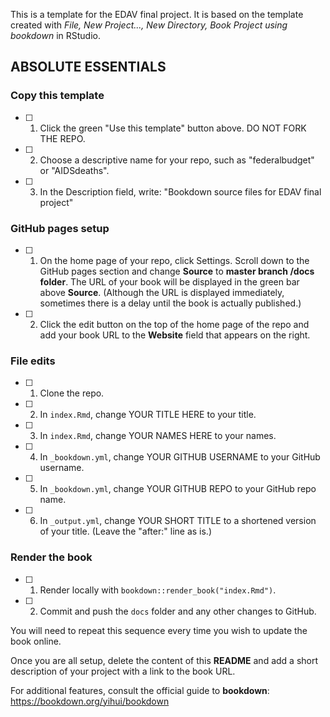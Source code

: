 This is a template for the EDAV final project. It is based on the template created with *File, New Project..., New Directory, Book Project using bookdown* in RStudio. 

## ABSOLUTE ESSENTIALS

### Copy this template

- [ ] 1. Click the green "Use this template" button above.  DO NOT FORK THE REPO.

- [ ] 2. Choose a descriptive name for your repo, such as "federalbudget" or "AIDSdeaths".

- [ ] 3. In the Description field, write: "Bookdown source files for EDAV final project"

### GitHub pages setup

- [ ] 1. On the home page of your repo, click Settings. Scroll down to the GitHub pages section and change **Source** to **master branch /docs folder**.  The URL of your book will be displayed in the green bar above **Source**. (Although the URL is displayed immediately, sometimes there is a delay until the book is actually published.)

- [ ] 2. Click the edit button on the top of the home page of the repo and add your book URL to the **Website** field that appears on the right.

### File edits

- [ ] 1. Clone the repo.

- [ ] 2. In `index.Rmd`, change YOUR TITLE HERE to your title.

- [ ] 3. In `index.Rmd`, change YOUR NAMES HERE to your names.

- [ ] 4. In `_bookdown.yml`, change YOUR GITHUB USERNAME to your GitHub username.

- [ ] 5. In `_bookdown.yml`, change YOUR GITHUB REPO to your GitHub repo name.

- [ ] 6. In `_output.yml`, change YOUR SHORT TITLE to a shortened version of your title. (Leave the "after:" line as is.)

### Render the book

- [ ] 1. Render locally with `bookdown::render_book("index.Rmd")`.

- [ ] 2. Commit and push the `docs` folder and any other changes to GitHub. 

You will need to repeat this sequence every time you wish to update the book online.

Once you are all setup, delete the content of this **README** and add a short description of your project with a link to the book URL.

For additional features, consult the official guide to **bookdown**: https://bookdown.org/yihui/bookdown

